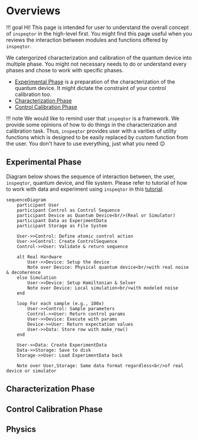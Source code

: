 # Overviews

!!! goal
    Hi! This page is intended for user to understand the overall concept of `inspeqtor` in the high-level first. You might find this page useful when you reviews the interaction between modules and functions offered by `inspeqtor`.

We catergorized characterization and calibration of the quantum device into multiple phase. You might not necessary needs to do or understand every phases and chose to work with specific phases.

- [Experimental Phase](#experimental-phase) is a preparation of the characterization of the quantum device. It might dictate the constraint of your control calibration too.
- [Characterization Phase](#characterization-phase)
- [Control Calibration Phase](#control-calibration-phase)

!!! note
    We would like to remind user that `inspeqtor` is a framework. We provide some opinions of how to do things in the characterization and calibration task. Thus, `inspeqtor` provides user with a varities of utility functions which is designed to be easily replaced by custom function from the user. You don't have to use everything, just what you need 😉

## Experimental Phase

Diagram below shows the sequence of interaction between, the user, `inspeqtor`, quantum device, and file system. Please refer to tutorial of how to work with data and experiment using `inspeqtor` in this [tutorial](./../tutorial_0001_dataset).

```mermaid
sequenceDiagram
    participant User
    participant Control as Control Sequence
    participant Device as Quantum Device<br/>(Real or Simulator)
    participant Data as ExperimentData
    participant Storage as File System
    
    User->>Control: Define atomic control action
    User->>Control: Create ControlSequence
    Control->>User: Validate & return sequence
    
    alt Real Hardware
        User->>Device: Setup the device
        Note over Device: Physical quantum device<br/>with real noise & decoherence
    else Simulation
        User->>Device: Setup Hamiltonian & Solver
        Note over Device: Local simulation<br/>with modeled noise
    end
    
    loop For each sample (e.g., 100x)
        User->>Control: Sample parameters
        Control->>User: Return control params
        User->>Device: Execute with params
        Device->>User: Return expectation values
        User->>Data: Store row with make_row()
    end
    
    User->>Data: Create ExperimentData
    Data->>Storage: Save to disk
    Storage->>User: Load ExperimentData back
    
    Note over User,Storage: Same data format regardless<br/>of real device or simulator
```

## Characterization Phase

## Control Calibration Phase

## Physics
